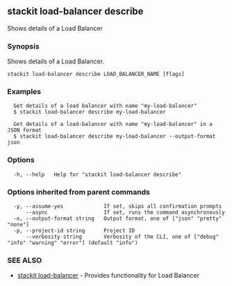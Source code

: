 ## stackit load-balancer describe

Shows details of a Load Balancer

### Synopsis

Shows details of a Load Balancer.

```
stackit load-balancer describe LOAD_BALANCER_NAME [flags]
```

### Examples

```
  Get details of a load balancer with name "my-load-balancer"
  $ stackit load-balancer describe my-load-balancer

  Get details of a load-balancer with name "my-load-balancer" in a JSON format
  $ stackit load-balancer describe my-load-balancer --output-format json
```

### Options

```
  -h, --help   Help for "stackit load-balancer describe"
```

### Options inherited from parent commands

```
  -y, --assume-yes             If set, skips all confirmation prompts
      --async                  If set, runs the command asynchronously
  -o, --output-format string   Output format, one of ["json" "pretty" "none"]
  -p, --project-id string      Project ID
      --verbosity string       Verbosity of the CLI, one of ["debug" "info" "warning" "error"] (default "info")
```

### SEE ALSO

* [stackit load-balancer](./stackit_load-balancer.md)	 - Provides functionality for Load Balancer

